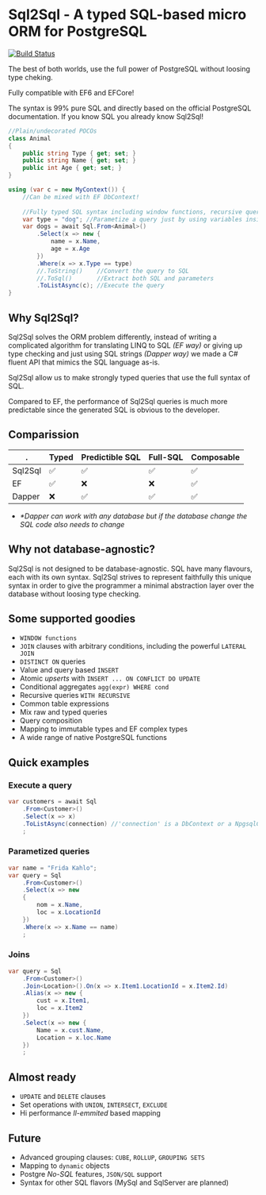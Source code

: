 # Sql2Sql - A typed SQL-based micro ORM for PostgreSQL
[![Build Status](https://travis-ci.org/RafaelSalguero/sql2sql.png?branch=master)](https://travis-ci.org/RafaelSalguero/sql2sql)

The best of both worlds, use the full power of PostgreSQL without loosing type cheking.

Fully compatible with EF6 and EFCore!

The syntax is 99% pure SQL and directly based on the official PostgreSQL documentation.
If you know SQL you already know Sql2Sql!

```c#
//Plain/undecorated POCOs
class Animal 
{
    public string Type { get; set; }
    public string Name { get; set; }
    public int Age { get; set; }
}

using (var c = new MyContext()) {
    //Can be mixed with EF DbContext!
    
    //Fully typed SQL syntax including window functions, recursive queries, conditional aggregates and many more!
    var type = "dog"; //Parametize a query just by using variables inside of it
    var dogs = await Sql.From<Animal>()
        .Select(x => new {
            name = x.Name,
            age = x.Age
        })
        .Where(x => x.Type == type)
        //.ToString()    //Convert the query to SQL
        //.ToSql()       //Extract both SQL and parameters
        .ToListAsync(c); //Execute the query
}
```

## Why Sql2Sql?
Sql2Sql solves the ORM problem differently, instead of writing a complicated algorithm for translating LINQ to SQL *(EF way)* or giving up type checking and just using SQL strings *(Dapper way)* we made a C# fluent API that mimics the SQL language as-is.

Sql2Sql allow us to make strongly typed queries that use the full syntax of SQL.

Compared to EF, the performance of Sql2Sql queries is much more predictable since the generated SQL is obvious to the developer.

## Comparission 
.       |Typed                     | Predictible SQL     | Full-SQL           | Composable  
--------|--------------------------|---------------------|--------------------|---------------------
Sql2Sql |   :white_check_mark:     |  :white_check_mark: | :white_check_mark: | :white_check_mark:
EF      |   :white_check_mark:     |  :x:                | :x:                | :white_check_mark:
Dapper  |   :x:                    |  :white_check_mark: | :white_check_mark: | :white_check_mark:

- *\*Dapper can work with any database but if the database change the SQL code also needs to change*

## Why not database-agnostic?
Sql2Sql is not designed to be database-agnostic. SQL have many flavours, each with its own syntax. Sql2Sql strives to represent faithfully this unique syntax in order to give the programmer a minimal abstraction layer over the database without loosing type checking.

## Some supported goodies
- `WINDOW functions`
- `JOIN` clauses with arbitrary conditions, including the powerful `LATERAL JOIN`
- `DISTINCT ON` queries
- Value and query based `INSERT`
- Atomic *upserts* with `INSERT ... ON CONFLICT DO UPDATE`
- Conditional aggregates `agg(expr) WHERE cond` 
- Recursive queries `WITH RECURSIVE`
- Common table expressions
- Mix raw and typed queries
- Query composition
- Mapping to immutable types and EF complex types
- A wide range of native PostgreSQL functions

## Quick examples
### Execute a query

```csharp
var customers = await Sql
    .From<Customer>()
    .Select(x => x)
    .ToListAsync(connection) //'connection' is a DbContext or a NpgsqlConnection, depending on the package
    ;
```

### Parametized queries

```csharp
var name = "Frida Kahlo";
var query = Sql
    .From<Customer>()
    .Select(x => new
    {
        nom = x.Name,
        loc = x.LocationId
    })
    .Where(x => x.Name == name)
    ;
```

### Joins

```csharp
var query = Sql
    .From<Customer>()
    .Join<Location>().On(x => x.Item1.LocationId = x.Item2.Id)
    .Alias(x => new {
        cust = x.Item1,
        loc = x.Item2
    })
    .Select(x => new {
        Name = x.cust.Name,
        Location = x.loc.Name
    })
    ;
```

## Almost ready
- `UPDATE` and `DELETE` clauses
- Set operations with `UNION`, `INTERSECT`, `EXCLUDE` 
- Hi performance *Il-emmited* based mapping

## Future
- Advanced grouping clauses: `CUBE`, `ROLLUP`, `GROUPING SETS`
- Mapping to `dynamic` objects
- Postgre *No-SQL* features, `JSON/SQL` support
- Syntax for other SQL flavors (MySql and SqlServer are planned)